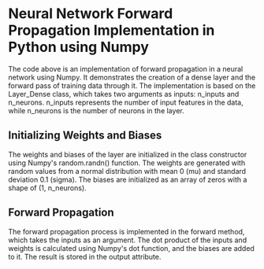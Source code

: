 # Neural Network Forward Propagation Implementation in Python using Numpy
The code above is an implementation of forward propagation in a neural network using Numpy. It demonstrates the creation of a dense layer and the forward pass of training data through it. The implementation is based on the Layer_Dense class, which takes two arguments as inputs: n_inputs and n_neurons. n_inputs represents the number of input features in the data, while n_neurons is the number of neurons in the layer.

## Initializing Weights and Biases
The weights and biases of the layer are initialized in the class constructor using Numpy's random.randn() function. The weights are generated with random values from a normal distribution with mean 0 (mu) and standard deviation 0.1 (sigma). The biases are initialized as an array of zeros with a shape of (1, n_neurons).

## Forward Propagation
The forward propagation process is implemented in the forward method, which takes the inputs as an argument. The dot product of the inputs and weights is calculated using Numpy's dot function, and the biases are added to it. The result is stored in the output attribute.
